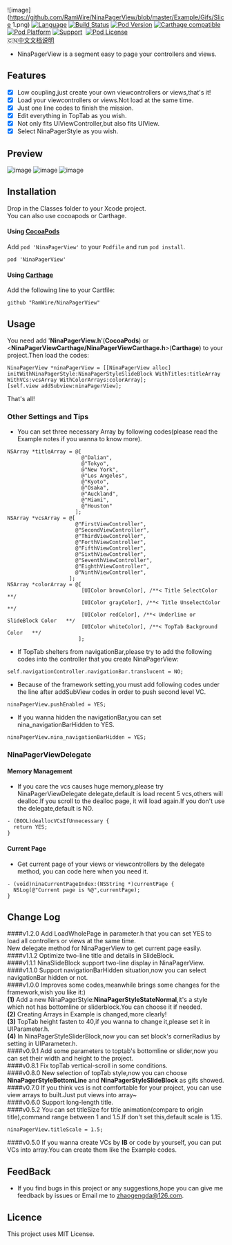 ![image](https://github.com/RamWire/NinaPagerView/blob/master/Example/Gifs/Slice 1.png)
[![Language](https://img.shields.io/badge/Language-%20Objective--C%20-orange.svg)](https://img.shields.io/badge/Language-%20Objective--C%20-orange.svg)
[![Build Status](https://travis-ci.org/RamWire/NinaPagerView.svg?branch=master)](https://travis-ci.org/RamWire/NinaPagerView)
[![Pod Version](http://img.shields.io/cocoapods/v/NinaPagerView.svg?style=flat)](http://cocoadocs.org/docsets/NinaPagerView/)
[![Carthage compatible](https://img.shields.io/badge/Carthage-compatible-4BC51D.svg?style=flat)](https://github.com/Carthage/Carthage)
[![Pod Platform](http://img.shields.io/cocoapods/p/NinaPagerView.svg?style=flat)](http://cocoadocs.org/docsets/NinaPagerView/)
[![Support](https://img.shields.io/badge/support-iOS%206%2B%20-blue.svg?style=flat)](https://www.apple.com/nl/ios/)&nbsp;
[![Pod License](http://img.shields.io/cocoapods/l/NinaPagerView.svg?style=flat)](https://www.apache.org/licenses/LICENSE-2.0.html)<br />
🇨🇳[中文文档说明](https://github.com/RamWire/NinaPagerView/blob/master/README_CN.md)
* NinaPagerView is a segment easy to page your controllers and views.<br />

## Features
- [x] Low coupling,just create your own viewcontrollers or views,that's it!
- [x] Load your viewcontrollers or views.Not load at the same time.
- [x] Just one line codes to finish the mission.
- [x] Edit everything in TopTab as you wish.
- [x] Not only fits UIViewController,but also fits UIView.
- [x] Select NinaPagerStyle as you wish.

## Preview

![image](https://github.com/RamWire/NinaPagerView/blob/master/Example/Gifs/NinaPagerViewGif1.gif)
![image](https://github.com/RamWire/NinaPagerView/blob/master/Example/Gifs/NinaPagerViewGif2.gif)
![image](https://github.com/RamWire/NinaPagerView/blob/master/Example/Gifs/NinaPagerViewGif3.gif)

## Installation

Drop in the Classes folder to your Xcode project.  
You can also use cocoapods or Carthage.

#### Using [CocoaPods](http://cocoapods.org/)

Add `pod 'NinaPagerView'` to your `Podfile` and run `pod install`.

```
pod 'NinaPagerView'
```

#### Using [Carthage](https://github.com/Carthage/Carthage)
Add the following line to your Cartfile:
```
github "RamWire/NinaPagerView"
```

## Usage
You need add '**NinaPagerView.h**'(**CocoaPods**) or <**NinaPagerViewCarthage/NinaPagerViewCarthage.h**>(**Carthage**) to your project.Then load the codes:
```objc
NinaPagerView *ninaPagerView = [[NinaPagerView alloc] initWithNinaPagerStyle:NinaPagerStyleSlideBlock WithTitles:titleArray WithVCs:vcsArray WithColorArrays:colorArray];
[self.view addSubview:ninaPagerView];
```
That's all!

### Other Settings and Tips
* You can set three necessary Array by following codes(please read the Example notes if you wanna to know more).
```objc
NSArray *titleArray = @[
                        @"Dalian",
                        @"Tokyo",
                        @"New York",
                        @"Los Angeles",
                        @"Kyoto",
                        @"Osaka",
                        @"Auckland",
                        @"Miami",
                        @"Houston"
                      ];
NSArray *vcsArray = @[
                      @"FirstViewController",
                      @"SecondViewController",
                      @"ThirdViewController",
                      @"ForthViewController",
                      @"FifthViewController",
                      @"SixthViewController",
                      @"SeventhViewController",
                      @"EighthViewController",
                      @"NinthViewController",
                    ];
NSArray *colorArray = @[
                        [UIColor brownColor], /**< Title SelectColor  **/
                        [UIColor grayColor], /**< Title UnselectColor **/
                        [UIColor redColor], /**< Underline or SlideBlock Color   **/
                        [UIColor whiteColor], /**< TopTab Background Color   **/
                       ];
```
* If TopTab shelters from navigationBar,please try to add the following codes into the controller that you create NinaPagerView:
```objc
self.navigationController.navigationBar.translucent = NO;
```
* Because of the framework setting,you must add following codes under the line after addSubView codes in order to push second level VC. 
```objc
ninaPagerView.pushEnabled = YES;
```
* If you wanna hidden the navigationBar,you can set nina_navigationBarHidden to YES. 
```objc
ninaPagerView.nina_navigationBarHidden = YES;
```

### NinaPagerViewDelegate
#### Memory Management
* If you care the vcs causes huge memory,please try NinaPagerViewDelegate delegate,default is load recent 5 vcs,others will dealloc.If you scroll to the dealloc page, it will load again.If you don't use the delegate,default is NO.
```objc
- (BOOL)deallocVCsIfUnnecessary {
  return YES;
}
```
#### Current Page
* Get current page of your views or viewcontrollers by the delegate method, you can code here when you need it. 
```objc
- (void)ninaCurrentPageIndex:(NSString *)currentPage {
  NSLog(@"Current page is %@",currentPage);
}
```

## Change Log
####v1.2.0
Add LoadWholePage in parameter.h that you can set YES to load all controllers or views at the same time. <br />
New delegate method for NinaPagerView to get current page easily.<br />
####v1.1.2
Optimize two-line title and details in SlideBlock.<br />
####v1.1.1
NinaSlideBlock support two-line display in NinaPagerView.<br />
####v1.1.0
Support navigationBarHidden situation,now you can select navigationBar hidden or not.<br />
####v1.0.0
Improves some codes,meanwhile brings some changes for the framework,wish you like it:)<br />
**(1)** Add a new NinaPagerStyle:**NinaPagerStyleStateNormal**,it's a style which not has bottomline or sliderblock.You can choose it if needed.<br />
**(2)** Creating Arrays in Example is changed,more clearly!<br />
**(3)** TopTab height fasten to 40,if you wanna to change it,please set it in UIParameter.h.<br />
**(4)** In NinaPagerStyleSliderBlock,now you can set block's cornerRadius by setting in UIParameter.h.<br />
####v0.9.1
Add some parameters to toptab's bottomline or slider,now you can set their width and height to the project.<br />
####v0.8.1
Fix topTab vertical-scroll in some conditions.<br />
####v0.8.0
New selection of topTab style,now you can choose **NinaPagerStyleBottomLine** and **NinaPagerStyleSlideBlock** as gifs showed.<br />
####v0.7.0
If you think vcs is not comfortable for your project, you can use view arrays to built.Just put views into array~<br />
####v0.6.0
Support long-length title.<br />
####v0.5.2
You can set titleSize for title animation(compare to origin title),command range between 1 and 1.5.If don't set this,default scale is 1.15.
```objc
ninaPagerView.titleScale = 1.5;
```
####v0.5.0
If you wanna create VCs by **IB** or code by yourself, you can put VCs into array.You can create them like the Example codes.

## FeedBack
* If you find bugs in this project or any suggestions,hope you can give me feedback by issues or Email me to zhaogengda@126.com.

## Licence

This project uses MIT License.
